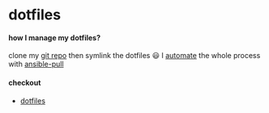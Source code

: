 # dotfiles

#### how I manage my dotfiles?

clone my [git repo](https://github.com/NafiAsib/dotfiles) then symlink the dotfiles 😃 I [automate](https://github.com/NafiAsib/ansible-dots) the whole process with [ansible-pull](../../ansible/#ansible-pull)

#### checkout

* [dotfiles](https://dotfiles.github.io/)
